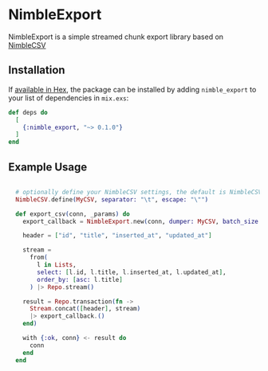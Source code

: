 # NimbleExport

NimbleExport is a simple streamed chunk export library based on [NimbleCSV](https://github.com/dashbitco/nimble_csv)

## Installation

If [available in Hex](https://hex.pm/docs/publish), the package can be installed
by adding `nimble_export` to your list of dependencies in `mix.exs`:

```elixir
def deps do
  [
    {:nimble_export, "~> 0.1.0"}
  ]
end
```

## Example Usage

```elixir

  # optionally define your NimbleCSV settings, the default is NimbleCSV.RFC4180
  NimbleCSV.define(MyCSV, separator: "\t", escape: "\"")

  def export_csv(conn, _params) do
    export_callback = NimbleExport.new(conn, dumper: MyCSV, batch_size: 200, filename: "lists")

    header = ["id", "title", "inserted_at", "updated_at"]

    stream =
      from(
        l in Lists,
        select: [l.id, l.title, l.inserted_at, l.updated_at],
        order_by: [asc: l.title]
      ) |> Repo.stream()

    result = Repo.transaction(fn ->
      Stream.concat([header], stream)
      |> export_callback.()
    end)

    with {:ok, conn} <- result do
      conn
    end
  end
```
